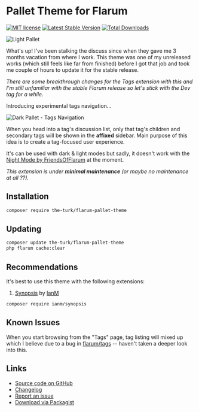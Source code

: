 # Pallet Theme for Flarum

[![MIT license](https://img.shields.io/badge/license-MIT-blue.svg)](https://github.com/the-turk/flarum-pallet-theme/blob/master/LICENSE) [![Latest Stable Version](https://img.shields.io/packagist/v/the-turk/flarum-pallet-theme.svg)](https://packagist.org/packages/the-turk/flarum-pallet-theme) [![Total Downloads](https://img.shields.io/packagist/dt/the-turk/flarum-pallet-theme.svg)](https://packagist.org/packages/the-turk/flarum-pallet-theme)

![Light Pallet](https://i.imgur.com/EBPARGE.png)

What's up! I've been stalking the discuss since when they gave me 3 months vacation from where I work. This theme was one of my unreleased works (which still feels like far from finished) before I got that job and took me couple of hours to update it for the stable release.

_There are some breakthrough changes for the Tags extension with this and I'm still unfamiliar with the stable Flarum release so let's stick with the Dev tag for a while._

Introducing experimental tags navigation...

![Dark Pallet - Tags Navigation](https://i.imgur.com/XE0xdu6.gif)

When you head into a tag's discussion list, only that tag's children and secondary tags will be shown in the **affixed** sidebar. Main purpose of this idea is to create a tag-focused user experience.

It's can be used with dark & light modes but sadly, it doesn't work with the [Night Mode by FriendsOfFlarum](https://discuss.flarum.org/d/21492-friendsofflarum-night-mode) at the moment.

_This extension is under **minimal maintenance** (or maybe no maintenance at all ??)._

## Installation

```bash
composer require the-turk/flarum-pallet-theme
```

## Updating

```bash
composer update the-turk/flarum-pallet-theme
php flarum cache:clear
```

## Recommendations

It's best to use this theme with the following extensions:

1. [Synopsis](https://discuss.flarum.org/d/25772-synopsis) by [IanM](https://discuss.flarum.org/u/ianm)

```bash
composer require ianm/synopsis
```

## Known Issues

When you start browsing from the "Tags" page, tag listing will mixed up which I believe due to a bug in [flarum/tags](https://github.com/flarum/tags/pull/134#issuecomment-861665957) -- haven't taken a deeper look into this.

## Links

- [Source code on GitHub](https://github.com/the-turk/flarum-pallet-theme)
- [Changelog](https://github.com/the-turk/flarum-pallet-theme/blob/master/CHANGELOG.md)
- [Report an issue](https://github.com/the-turk/flarum-pallet-theme/issues)
- [Download via Packagist](https://packagist.org/packages/the-turk/flarum-pallet-theme)
